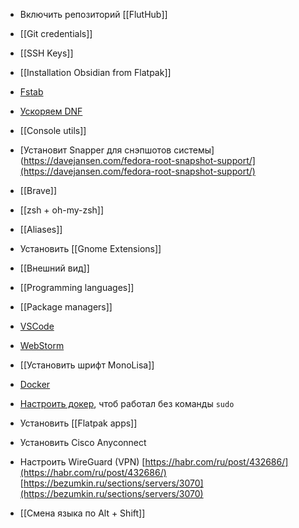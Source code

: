 -  Включить репозиторий [[FlutHub]]
    
-  [[Git credentials]]
    
-  [[SSH Keys]]
    
-  [[Installation Obsidian from Flatpak]]
    
-  [Fstab](https://plafon.gitbook.io/fedora-zero/fedora-zero/v-samom-nachale-.../fstab)
    
-  [Ускоряем DNF](https://plafon.gitbook.io/fedora-zero/fedora-zero/v-samom-nachale-.../uskoryaem-dnf) 
    
-  [[Console utils]]
    
-  [Установит Snapper для снэпшотов системы](https://davejansen.com/fedora-root-snapshot-support/](https://davejansen.com/fedora-root-snapshot-support/)
    
-  [[Brave]]
    
-  [[zsh + oh-my-zsh]]
    
-  [[Aliases]]
    
-  Установить [[Gnome Extensions]]
     
- [[Внешний вид]]
    
- [[Programming languages]]
    
- [[Package managers]]
    
-  [VSCode](https://code.visualstudio.com/docs/setup/linux#_rhel-fedora-and-centos-based-distributions)
      
- [WebStorm](https://www.jetbrains.com/help/webstorm/installation-guide.html#toolbox)
     
- [[Установить шрифт MonoLisa]]
     
- [Docker]([https://docs.docker.com/engine/install/fedora/)
    
-  [Настроить докер](https://docs.docker.com/engine/install/linux-postinstall/), чтоб работал без команды `sudo` 
    
-  Установить [[Flatpak apps]]
    
-  Установить Cisco Anyconnect
    
-  Настроить WireGuard (VPN)
    [https://habr.com/ru/post/432686/](https://habr.com/ru/post/432686/)
    [https://bezumkin.ru/sections/servers/3070](https://bezumkin.ru/sections/servers/3070)
    
-   [[Смена языка по Alt + Shift]]
